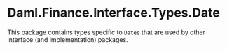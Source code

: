 # Daml.Finance.Interface.Types.Date

This package contains types specific to `Dates` that are used by other interface (and
implementation) packages.
